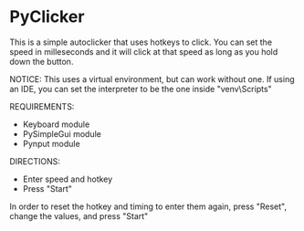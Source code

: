 # PyClicker
This is a simple autoclicker that uses hotkeys to click. You can set the speed in milleseconds and it will click at that speed as long as you hold down the button.

<h>NOTICE:
  This uses a virtual environment, but can work without one. If using an IDE, you can set the interpreter to be the one inside "venv\Scripts"

<h>REQUIREMENTS:
  * Keyboard module
  * PySimpleGui module
  * Pynput module

<h>DIRECTIONS:
* Enter speed and hotkey
* Press "Start"

In order to reset the hotkey and timing to enter them again, press "Reset", change the values, and press "Start"
